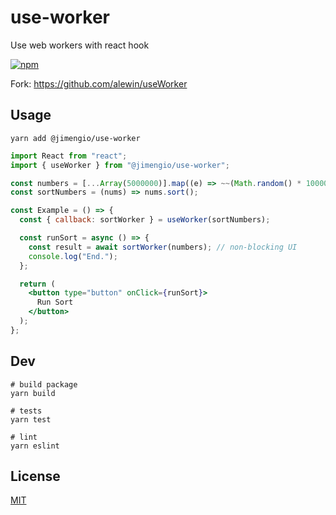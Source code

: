 # use-worker

Use web workers with react hook

[![npm](https://img.shields.io/npm/v/@jimengio/use-worker.svg)](https://www.npmjs.com/package/@jimengio/use-worker)

Fork: https://github.com/alewin/useWorker

## Usage

```shell
yarn add @jimengio/use-worker
```

```jsx
import React from "react";
import { useWorker } from "@jimengio/use-worker";

const numbers = [...Array(5000000)].map((e) => ~~(Math.random() * 1000000));
const sortNumbers = (nums) => nums.sort();

const Example = () => {
  const { callback: sortWorker } = useWorker(sortNumbers);

  const runSort = async () => {
    const result = await sortWorker(numbers); // non-blocking UI
    console.log("End.");
  };

  return (
    <button type="button" onClick={runSort}>
      Run Sort
    </button>
  );
};
```

## Dev

```shell
# build package
yarn build

# tests
yarn test

# lint
yarn eslint
```

## License

[MIT](./LICENSE)
